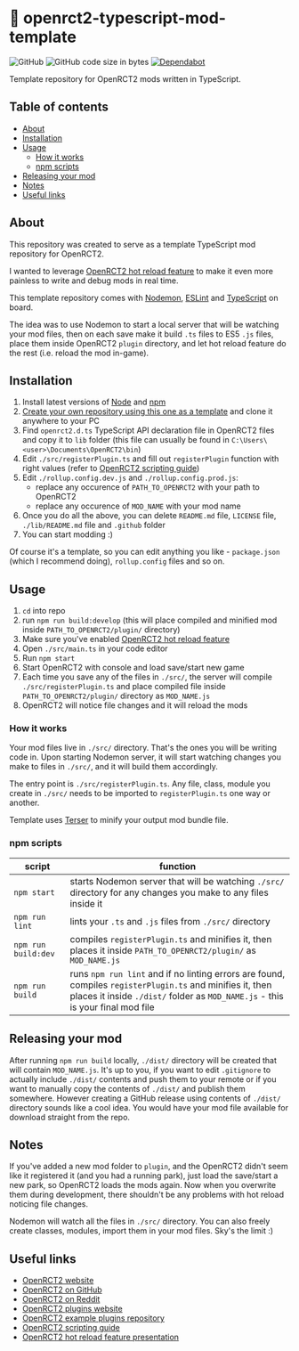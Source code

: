 # 🎢 openrct2-typescript-mod-template
![GitHub](https://img.shields.io/github/license/wisnia74/openrct2-typescript-mod-template) ![GitHub code size in bytes](https://img.shields.io/github/languages/code-size/wisnia74/openrct2-typescript-mod-template) [![Dependabot](https://badgen.net/badge/Dependabot/enabled/green?icon=dependabot)](https://dependabot.com/)

Template repository for OpenRCT2 mods written in TypeScript.

## Table of contents
  * [About](#about)
  * [Installation](#installation)
  * [Usage](#usage)
     * [How it works](#how-it-works)
     * [npm scripts](#npm-scripts)
  * [Releasing your mod](#releasing-your-mod)
  * [Notes](#notes)
  * [Useful links](#useful-links)

## About

This repository was created to serve as a template TypeScript mod repository for OpenRCT2.

I wanted to leverage [OpenRCT2 hot reload feature](https://github.com/OpenRCT2/OpenRCT2/blob/master/distribution/scripting.md#writing-scripts) to make it even more painless to write and debug mods in real time.

This template repository comes with [Nodemon](https://nodemon.io/), [ESLint](https://eslint.org/) and [TypeScript](https://www.typescriptlang.org/) on board.

The idea was to use Nodemon to start a local server that will be watching your mod files, then on each save make it build `.ts` files to ES5 `.js` files, place them inside OpenRCT2 `plugin` directory, and let hot reload feature do the rest (i.e. reload the mod in-game).

## Installation

1. Install latest versions of [Node](https://nodejs.org/en/) and [npm](https://www.npmjs.com/get-npm)
2. [Create your own repository using this one as a template](https://docs.github.com/en/free-pro-team@latest/github/creating-cloning-and-archiving-repositories/creating-a-repository-from-a-template) and clone it anywhere to your PC
3. Find `openrct2.d.ts` TypeScript API declaration file in OpenRCT2 files and copy it to `lib` folder (this file can usually be found in `C:\Users\<user>\Documents\OpenRCT2\bin`)
4. Edit `./src/registerPlugin.ts` and fill out `registerPlugin` function with right values (refer to [OpenRCT2 scripting guide](https://github.com/OpenRCT2/OpenRCT2/blob/master/distribution/scripting.md))
5. Edit `./rollup.config.dev.js` and `./rollup.config.prod.js`:
    - replace any occurence of `PATH_TO_OPENRCT2` with your path to OpenRCT2
    - replace any occurence of `MOD_NAME` with your mod name
6. Once you do all the above, you can delete `README.md` file, `LICENSE` file, `./lib/README.md` file and `.github` folder
7. You can start modding :)

Of course it's a template, so you can edit anything you like - `package.json` (which I recommend doing), `rollup.config` files and so on.

## Usage

1. `cd` into repo
2. run `npm run build:develop` (this will place compiled and minified mod inside `PATH_TO_OPENRCT2/plugin/` directory)
3. Make sure you've enabled [OpenRCT2 hot reload feature](https://github.com/OpenRCT2/OpenRCT2/blob/master/distribution/scripting.md#writing-scripts)
4. Open `./src/main.ts` in your code editor
5. Run `npm start`
6. Start OpenRCT2 with console and load save/start new game
7. Each time you save any of the files in `./src/`, the server will compile `./src/registerPlugin.ts` and place compiled file inside `PATH_TO_OPENRCT2/plugin/` directory as `MOD_NAME.js`
8. OpenRCT2 will notice file changes and it will reload the mods

### How it works

Your mod files live in `./src/` directory. That's the ones you will be writing code in.
Upon starting Nodemon server, it will start watching changes you make to files in `./src/`, and it will build them accordingly.

The entry point is `./src/registerPlugin.ts`. Any file, class, module you create in `./src/` needs to be imported to `registerPlugin.ts` one way or another.

Template uses [Terser](https://github.com/terser/terser) to minify your output mod bundle file.

### npm scripts

|script|function|
|--|--|
|`npm start`|starts Nodemon server that will be watching `./src/` directory for any changes you make to any files inside it|
|`npm run lint`|lints your `.ts` and `.js` files from `./src/` directory|
|`npm run build:dev`|compiles `registerPlugin.ts` and minifies it, then places it inside `PATH_TO_OPENRCT2/plugin/` as `MOD_NAME.js`|
|`npm run build`|runs `npm run lint` and if no linting errors are found, compiles `registerPlugin.ts` and minifies it, then places it inside `./dist/` folder as `MOD_NAME.js` - this is your final mod file|

## Releasing your mod

After running `npm run build` locally, `./dist/` directory will be created that will contain `MOD_NAME.js`.
It's up to you, if you want to edit `.gitignore` to actually include `./dist/` contents and push them to your remote or if you want to manually copy the contents of `./dist/` and publish them somewhere. However creating a GitHub release using contents of `./dist/` directory sounds like a cool idea. You would have your mod file available for download straight from the repo.

## Notes

If you've added a new mod folder to `plugin`, and the OpenRCT2 didn't seem like it registered it (and you had a running park), just load the save/start a new park, so OpenRCT2 loads the mods again. Now when you overwrite them during development, there shouldn't be any problems with hot reload noticing file changes.

Nodemon will watch all the files in `./src/` directory. You can also freely create classes, modules, import them in your mod files.
Sky's the limit :)

## Useful links

- [OpenRCT2 website](https://openrct2.io/)
- [OpenRCT2 on GitHub](https://github.com/OpenRCT2)
- [OpenRCT2 on Reddit](https://www.reddit.com/r/openrct2)
- [OpenRCT2 plugins website](https://openrct2plugins.org/)
- [OpenRCT2 example plugins repository](https://github.com/OpenRCT2/plugin-samples)
- [OpenRCT2 scripting guide](https://github.com/OpenRCT2/OpenRCT2/blob/develop/distribution/scripting.md)
- [OpenRCT2 hot reload feature presentation](https://www.youtube.com/watch?v=jmjWzEhmDjk)
